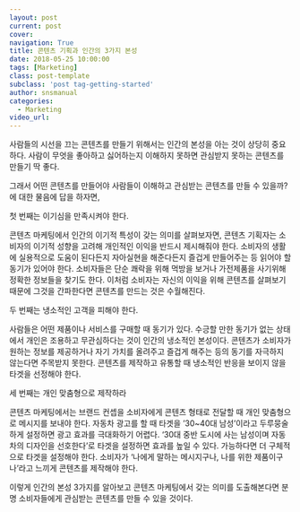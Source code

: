 ```yaml
---
layout: post
current: post
cover:  
navigation: True
title: 콘텐츠 기획과 인간의 3가지 본성
date: 2018-05-25 10:00:00
tags: [Marketing]
class: post-template
subclass: 'post tag-getting-started'
author: snsmanual
categories:
  - Marketing
video_url: 
---
```




사람들의 시선을 끄는 콘텐츠를 만들기 위해서는 인간의 본성을 아는 것이 상당히 중요하다. 사람이 무엇을 좋아하고 싫어하는지 이해하지 못하면 관심받지 못하는 콘텐츠를 만들기 딱 좋다.

그래서 어떤 콘텐츠를 만들어야 사람들이 이해하고 관심받는 콘텐츠를 만들 수 있을까? 에 대한 물음에 답을 하자면,

첫 번째는 이기심을 만족시켜야 한다.

콘텐츠 마케팅에서 인간의 이기적 특성이 갖는 의미를 살펴보자면,
콘텐츠 기획자는 소비자의 이기적 성향을 고려해 개인적인 이익을 반드시 제시해줘야 한다.
소비자의 생활에 실용적으로 도움이 된다든지 자아실현을 해준다든지 즐겁게 만들어주는 등 읽어야 할 동기가 있어야 한다.
소비자들은 단순 쾌락을 위해 먹방을 보거나 가전제품을 사기위해 정확한 정보들을 찾기도 한다. 이처럼 소비자는 자신의 이익을 위해 콘텐츠를 살펴보기 때문에 그것을 간파한다면 콘텐츠를 만드는 것은 수월해진다.

두 번째는 냉소적인 고객을 피해야 한다.

사람들은 어떤 제품이나 서비스를 구매할 때 동기가 있다.
수긍할 만한 동기가 없는 상태에서 개인은 조용하고 무관심하다는 것이 인간의 냉소적인 본성이다.
콘텐츠가 소비자가 원하는 정보를 제공하거나 자기 가치를 올려주고 즐겁게 해주는 등의 동기를 자극하지 않는다면 주목받지 못한다.
콘텐츠를 제작하고 유통할 때 냉소적인 반응을 보이지 않을 타겟을 선정해야 한다.

세 번째는 개인 맞춤형으로 제작하라

콘텐츠 마케팅에서는 브랜드 컨셉을 소비자에게 콘텐츠 형태로 전달할 때 개인 맞춤형으로 메시지를 보내야 한다.
자동차 광고를 할 때 타겟을 ’30~40대 남성’이라고 두루뭉술하게 설정하면 광고 효과를 극대화하기 어렵다.
‘30대 중반 도시에 사는 남성이며 자동차의 디자인을 선호한다’로 타겟을 설정하면 효과를 높일 수 있다.
가능하다면 더 구체적으로 타겟을 설정해야 한다. 소비자가 ‘나에게 말하는 메시지구나, 나를 위한 제품이구나’라고 느끼게 콘텐츠를 제작해야 한다.

이렇게 인간의 본성 3가지를 알아보고 콘텐츠 마케팅에서 갖는 의미를 도출해본다면 분명 소비자들에게 관심받는 콘텐츠를 만들 수 있을 것이다.